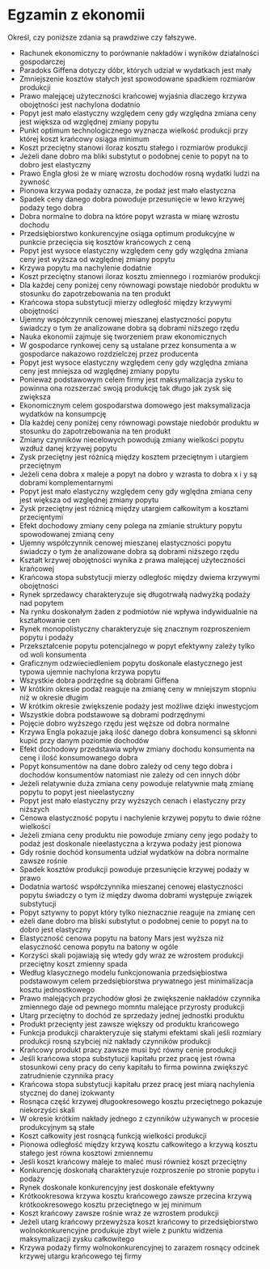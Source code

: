 # Egzamin z ekonomii

Określ, czy poniższe zdania są prawdziwe czy fałszywe.

- Rachunek ekonomiczny to porównanie nakładów i wyników działalności gospodarczej
- Paradoks Giffena dotyczy dóbr, których udział w wydatkach jest mały
- Zmniejszenie kosztów stałych jest spowodowane spadkiem rozmiarów produkcji
- Prawo malejącej użyteczności krańcowej wyjaśnia dlaczego krzywa obojętności jest nachylona dodatnio
- Popyt jest mało elastyczny względem ceny gdy względna zmiana ceny jest większa od względnej zmiany popytu
- Punkt optimum technologicznego wyznacza wielkość produkcji przy której koszt krańcowy osiąga minimum
- Koszt przeciętny stanowi iloraz kosztu stałego i rozmiarów produkcji
- Jeżeli dane dobro ma bliki substytut o podobnej cenie to popyt na to dobro jest elastyczny
- Prawo Engla głosi że w miarę wzrostu dochodów rosną wydatki ludzi na żywność
- Pionowa krzywa podaży oznacza, że podaż jest mało elastyczna
- Spadek ceny danego dobra powoduje przesunięcie w lewo krzywej podaży tego dobra
- Dobra normalne to dobra na które popyt wzrasta w miarę wzrostu dochodu
- Przedsiębiorstwo konkurencyjne osiąga optimum produkcyjne w punkcie przecięcia się kosztów krańcowych z ceną
- Popyt jest wysoce elastyczny względem ceny gdy względna zmiana ceny jest wyższa od względnej zmiany popytu
- Krzywa popytu ma nachylenie dodatnie
- Koszt przeciętny stanowi iloraz kosztu zmiennego i rozmiarów produkcji
- Dla każdej ceny poniżej ceny równowagi powstaje niedobór produktu w stosunku do zapotrzebowania na ten produkt
- Krańcowa stopa substytucji mierzy odległość między krzywymi obojętności
- Ujemny współczynnik cenowej mieszanej elastyczności popytu świadczy o tym że analizowane dobra są dobrami niższego rzędu
- Nauka ekonomii zajmuje się tworzeniem praw ekonomicznych
- W gospodarce rynkowej ceny są ustalane przez konsumenta a w gospodarce nakazowo rozdzielczej przez producenta
- Popyt jest wysoce elastyczny względem ceny gdy względna zmiana ceny jest mniejsza od względnej zmiany popytu
- Ponieważ podstawowym celem firmy jest maksymalizacja zysku to powinna ona rozszerzać swoją produkcję tak długo jak zysk się zwiększa
- Ekonomicznym celem gospodarstwa domowego jest maksymalizacja wydatków na konsumpcję
- Dla każdej ceny poniżej ceny równowagi powstaje niedobór produktu w stosunku do zapotrzebowania na ten produkt
- Zmiany czynników niecelowych powodują zmiany wielkości popytu wzdłuż danej krzywej popytu
- Zysk przeciętny jest różnicą między kosztem przeciętnym i utargiem przeciętnym
- Jeżeli cena dobra x maleje a popyt na dobro y wzrasta to dobra x i y są dobrami komplementarnymi
- Popyt jest mało elastyczny względem ceny gdy wględna zmiana ceny jest większa od względnej zmiany popytu
- Zysk przeciętny jest różnicą między utargiem całkowitym a kosztami przecięntymi
- Efekt dochodowy zmiany ceny polega na zmianie struktury popytu spowodowanej zmianą ceny
- Ujemny współczynnik cenowej mieszanej elastyczności popytu świadczy o tym że analizowane dobra są dobrami niższego rzędu
- Kształt krzywej obojętności wynika z prawa malejącej użyteczności krańcowej
- Krańcowa stopa substytucji mierzy odległośc między dwiema krzywymi obojętności
- Rynek sprzedawcy charakteryzuje się długotrwałą nadwyżką podaży nad popytem
- Na rynku doskonałym żaden z podmiotów nie wpływa indywidualnie na kształtowanie cen
- Rynek monopolistyczny charakteryzuje się znacznym rozproszeniem popytu i podaży
- Przekształcenie popytu potencjalnego w popyt efektywny zależy tylko od woli konsumenta
- Graficznym odzwieciedleniem popytu doskonale elastycznego jest typowa ujemnie nachylona krzywa popytu
- Wszystkie dobra podrzędne są dobrami Giffena
- W krótkim okresie podaż reaguje na zmianę ceny w mniejszym stopniu niż w okresie długim
- W krótkim okresie zwiększenie podaży jest możliwe dzięki inwestycjom
- Wszystkie dobra podstawowe są dobrami podrzędnymi
- Pojęcie dobro wyższego rzędu jest węższe od dobra normalne
- Krzywa Engla pokazuje jaką ilość danego dobra konsumenci są skłonni kupić przy danym poziomie dochodów
- Efekt dochodowy przedstawia wpływ zmiany dochodu konsumenta na cenę i ilość konsumowanego dobra
- Popyt konsumentów na dane dobro zależy od ceny tego dobra i dochodów konsumentów natomiast nie zależy od cen innych dóbr
- Jeżeli relatywnie duża zmiana ceny powoduje relatywnie małą zmianę popytu to popyt jest nieelastyczny
- Popyt jest mało elastyczny przy wyższych cenach i elastyczny przy niższych
- Cenowa elastyczność popytu i nachylenie krzywej popytu to dwie różne wielkości
- Jeżeli zmiana ceny produktu nie powoduje zmiany ceny jego podaży to podaż jest doskonale nieelastyczna a krzywa podaży jest pionowa
- Gdy rośnie dochód konsumenta udział wydatków na dobra normalne zawsze rośnie
- Spadek kosztów produkcji powoduje przesunięcie krzywej podaży w prawo
- Dodatnia wartość współczynnika mieszanej cenowej elastyczności popytu świadczy o tym iż między dwoma dobrami występuje związek substytucji
- Popyt sztywny to popyt który tylko nieznacznie reaguje na zmianę cen
- eżeli dane dobro ma bliski substytut o podobnej cenie to popyt na to dobro jest elastyczny
- Elastyczność cenowa popytu na batony Mars jest wyższa niż elasyczność cenowa popytu na batony w ogóle
- Korzyści skali pojawiają się wtedy gdy wraz ze wzrostem produkcji przeciętny koszt zmienny spada
- Według klasycznego modelu funkcjonowania przedsiębiostwa podstawowym celem przedsiębiorstwa prywatnego jest minimalizacja kosztu jednostkowego
- Prawo malejących przychodów głosi że zwiększenie nakładów czynnika zmiennego daje od pewnego momntu malejące przyrosty produkcji
- Utarg przeciętny to dochód ze sprzedaży jednej jednostki produktu
- Produkt przecięnty jest zawsze większy od produktu krańcowego
- Funkcja produkcji charakteryzuje się stałymi efektami skali jeśli rozmiary produkcji rosną szybciej niż nakłady czynników produkcji
- Krańcowy produkt pracy zawsze musi być równy cenie produkcji
- Jeśli krańcowa stopa substytucji kapitału przez pracę jest równa stosunkowi ceny pracy do ceny kapitału to firma powinna zwiększyć zatrudnienie czynnika pracy
- Krańcowa stopa substytucji kapitału przez pracę jest miarą nachylenia stycznej do danej izokwanty
- Rosnąca część krzywej długookresowego kosztu przeciętnego pokazuje niekorzyści skali
- W okresie krótkim nakłady jednego z czynników używanych w procesie produkcyjnym są stałe
- Koszt całkowity jest rosnącą funkcją wielkości produkcji
- Pionowa odległość między krzywą kosztu całkowitego a krzywą kosztu stałego jest równa kosztowi zmiennemu
- Jeśli koszt krańcowy maleje to maleć musi również koszt przeciętny
- Konkurencję doskonałą charakteryzuje rozproszenie po stronie popytu i podaży
- Rynek doskonale konkurencyjny jest doskonale efektywny
- Krótkookresowa krzywa kosztu krańcowego zawsze przecina krzywą krótkookresowego kosztu przeciętnego w jej minimum
- Koszt krańcowy zawsze rośnie wraz ze wzrostem produkcji
- Jeżeli utarg krańcowy przewyższa koszt krańcowy to przedsiębiorstwo wolnokonkurencyjne produkuje zbyt wiele z punktu widzenia maksymalizacji zysku całkowitego
- Krzywa podaży firmy wolnokonkurencyjnej to zarazem rosnący odcinek krzywej utargu krańcowego tej firmy